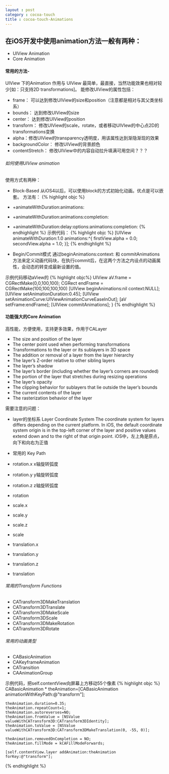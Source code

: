 ```yaml
---
layout : post
category : cocoa-touch
title : cocoa-touch-Animations
---
```


## 在iOS开发中使用animation方法一般有两种：
- UIView Animation
- Core Animation
#### 常用的方法-
UIView 下的Animation 作用与 UIView
最简单，最直接，当然功能效果也相对较少[如：只支持2D transformations]。
能修改UIView的属性包括：
- frame：  可以达到修改UIView的size和position（注意都是相对与其父类坐标系）
- bounds：	达到修改UIView的size
- center： 达到修改UIView的position
- transform：	修改UIView的scale，rotate，或者移动UIVIew的中心点2D的transformations变换
- alpha：修改UIView的transparency透明度，用该属性达到渐隐渐现的效果
- backgroundColor： 修改UIView的背景颜色
- contentStretch： 修改UIView中的内容自动拉升填满可用空间？？？

###### 如何使用UIView animation
使用方式有两种：
- Block-Based
从iOS4以后，可以使用block的方式初始化动画。优点是可以嵌套。
方法有：
{% highlight objc %}
- +animateWithDuration:animations:
- +animateWithDuration:animations:completion:
- +animateWithDuration:delay:options:animations:completion:
{% endhighlight %}
示例代码：
{% highlight objc %}
[UIView animateWithDuration:1.0 animations:^{
        firstView.alpha = 0.0;
        secondView.alpha = 1.0;
}];
{% endhighlight %}

- Begin/Commit模式
通过beginAnimations:context: 和 commitAnimations 方法来定义动画代码块，在执行commit后，在这两个方法之内设点的动画属性，会动态的转变成最新设置的值。

示例代码移动aView的
{% highlight objc%}
     UIView aV.frame = CGRectMake(0,0,100,100);
		CGRect endFrame = CGRectMake(100,100,100,100)
     [UIView beginAnimations:nil context:NULL];
     [UIView setAnimationDuration:0.45];
     [UIView setAnimationCurve:UIViewAnimationCurveEaseInOut];
     [aV setFrame:endFrame];
     [UIView commitAnimations];
   }
{% endhighlight %}

#### 功能强大的Core Animation
高性能，方便使用，支持更多效果，作用于CALayer
- The size and position of the layer
- The center point used when performing transformations
- Transformations to the layer or its sublayers in 3D space
- The addition or removal of a layer from the layer hierarchy
- The layer’s Z-order relative to other sibling layers
- The layer’s shadow
- The layer’s border (including whether the layer’s corners are rounded)
- The portion of the layer that stretches during resizing operations
- The layer’s opacity
- The clipping behavior for sublayers that lie outside the layer’s bounds
- The current contents of the layer
- The rasterization behavior of the layer

需要注意的问题：
- layer的坐标系
Layer Coordinate System
The coordinate system for layers differs depending on the current platform. In iOS, the default coordinate system origin is in the top-left corner of the layer and positive values extend down and to the right of that origin point.
iOS中，左上角是原点，向下和向右为正值

- 常用的 Key Path
- rotation.x  x轴旋转弧度
- rotation.y  y轴旋转弧度
- rotation.z  z轴旋转弧度
- rotation 
- scale.x
- scale.y
- scale.z
- scale
- translation.x
- translation.y
- translation.z
- translation

###### 常用的Transform Functions
- CATransform3DMakeTranslation
- CATransform3DTranslate
- CATransform3DMakeScale
- CATransform3DScale
- CATransform3DMakeRotation
- CATransform3DRotate

###### 常用的动画类型
- CABasicAnimation
- CAKeyframeAnimation
- CATransition
- CAAnimationGroup


示例代码，把self.contentView向屏幕上方移动55个像素
{% highlight objc %}
CABasicAnimation * theAnimation=[CABasicAnimation animationWithKeyPath:@"transform"];
    
    theAnimation.duration=0.35;
    theAnimation.repeatCount=1;
    theAnimation.autoreverses=NO;
    theAnimation.fromValue = [NSValue valueWithCATransform3D:CATransform3DIdentity];
    theAnimation.toValue = [NSValue valueWithCATransform3D:CATransform3DMakeTranslation(0, -55, 0)];

    theAnimation.removedOnCompletion = NO;
	theAnimation.fillMode = kCAFillModeForwards;

    [self.contentView.layer addAnimation:theAnimation forKey:@"transform"];
{% endhighlight %}